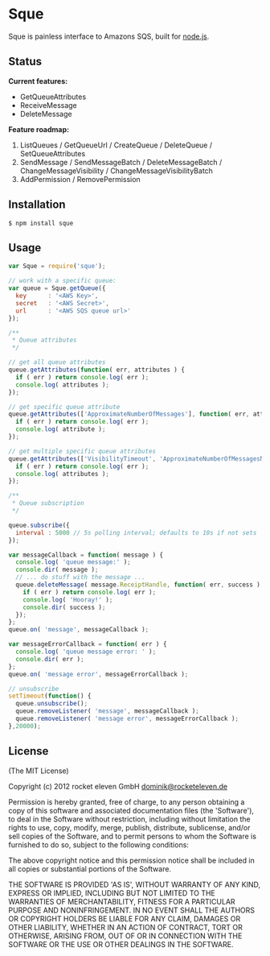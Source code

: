 # Sque

Sque is painless interface to Amazons SQS, built for [node.js](http://nodejs.org).

## Status

**Current features:**

- GetQueueAttributes
- ReceiveMessage
- DeleteMessage

**Feature roadmap:**

1. ListQueues / GetQueueUrl / CreateQueue / DeleteQueue / SetQueueAttributes
2. SendMessage / SendMessageBatch / DeleteMessageBatch / ChangeMessageVisibility / ChangeMessageVisibilityBatch
3. AddPermission / RemovePermission

## Installation

    $ npm install sque

## Usage

```js
var Sque = require('sque');

// work with a specific queue:
var queue = Sque.getQueue({
  key      : '<AWS Key>',
  secret   : '<AWS Secret>',
  url      : '<AWS SQS queue url>'
});

/**
 * Queue attributes
 */

// get all queue attributes
queue.getAttributes(function( err, attributes ) {
  if ( err ) return console.log( err );
  console.log( attributes );
});

// get specific queue attribute
queue.getAttributes(['ApproximateNumberOfMessages'], function( err, attribute ) {
  if ( err ) return console.log( err );
  console.log( attribute );
});

// get multiple specific queue attributes
queue.getAttributes(['VisibilityTimeout', 'ApproximateNumberOfMessagesNotVisible'], function( err, attributes ) {
  if ( err ) return console.log( err );
  console.log( attributes );
});

/**
 * Queue subscription
 */

queue.subscribe({
  interval : 5000 // 5s polling interval; defaults to 10s if not sets
});

var messageCallback = function( message ) {
  console.log( 'queue message:' );
  console.dir( message );
  // ... do stuff with the message ...
  queue.deleteMessage( message.ReceiptHandle, function( err, success ) {
    if ( err ) return console.log( err );
    console.log( 'Hooray!' );
    console.dir( success );
  });
};
queue.on( 'message', messageCallback );

var messageErrorCallback = function( err ) {
  console.log( 'queue message error: ' );
  console.dir( err );
};
queue.on( 'message error', messageErrorCallback );

// unsubscribe
setTimeout(function() {
  queue.unsubscribe();
  queue.removeListener( 'message', messageCallback );
  queue.removeListener( 'message error', messageErrorCallback );
},20000);
```

## License

(The MIT License)

Copyright (c) 2012 rocket eleven GmbH <dominik@rocketeleven.de>

Permission is hereby granted, free of charge, to any person obtaining a copy of this software and associated documentation files (the 'Software'), to deal in the Software without restriction, including without limitation the rights to use, copy, modify, merge, publish, distribute, sublicense, and/or sell copies of the Software, and to permit persons to whom the Software is furnished to do so, subject to the following conditions:

The above copyright notice and this permission notice shall be included in all copies or substantial portions of the Software.

THE SOFTWARE IS PROVIDED 'AS IS', WITHOUT WARRANTY OF ANY KIND, EXPRESS OR IMPLIED, INCLUDING BUT NOT LIMITED TO THE WARRANTIES OF MERCHANTABILITY, FITNESS FOR A PARTICULAR PURPOSE AND NONINFRINGEMENT. IN NO EVENT SHALL THE AUTHORS OR COPYRIGHT HOLDERS BE LIABLE FOR ANY CLAIM, DAMAGES OR OTHER LIABILITY, WHETHER IN AN ACTION OF CONTRACT, TORT OR OTHERWISE, ARISING FROM, OUT OF OR IN CONNECTION WITH THE SOFTWARE OR THE USE OR OTHER DEALINGS IN THE SOFTWARE.